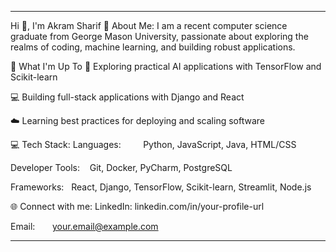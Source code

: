 <hr>

Hi 👋, I'm Akram Sharif
💫 About Me:
I am a recent computer science graduate from George Mason University, passionate about exploring the realms of coding, machine learning, and building robust applications.

🚀 What I'm Up To
🤖 Exploring practical AI applications with TensorFlow and Scikit-learn

💻 Building full-stack applications with Django and React

☁️ Learning best practices for deploying and scaling software

💻 Tech Stack:
Languages:         Python, JavaScript, Java, HTML/CSS

Developer Tools:    Git, Docker, PyCharm, PostgreSQL

Frameworks:   React, Django, TensorFlow, Scikit-learn, Streamlit, Node.js

🌐 Connect with me:
LinkedIn: linkedin.com/in/your-profile-url

Email:       your.email@example.com

<hr>
